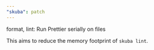 ```yaml
---
"skuba": patch
---
```


format, lint: Run Prettier serially on files

This aims to reduce the memory footprint of `skuba lint`.

